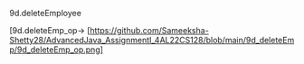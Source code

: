 9d.deleteEmployee

[9d.deleteEmp_op-> [https://github.com/Sameeksha-Shetty28/AdvancedJava_AssignmentI_4AL22CS128/blob/main/9d_deleteEmp/9d_deleteEmp_op.png]
